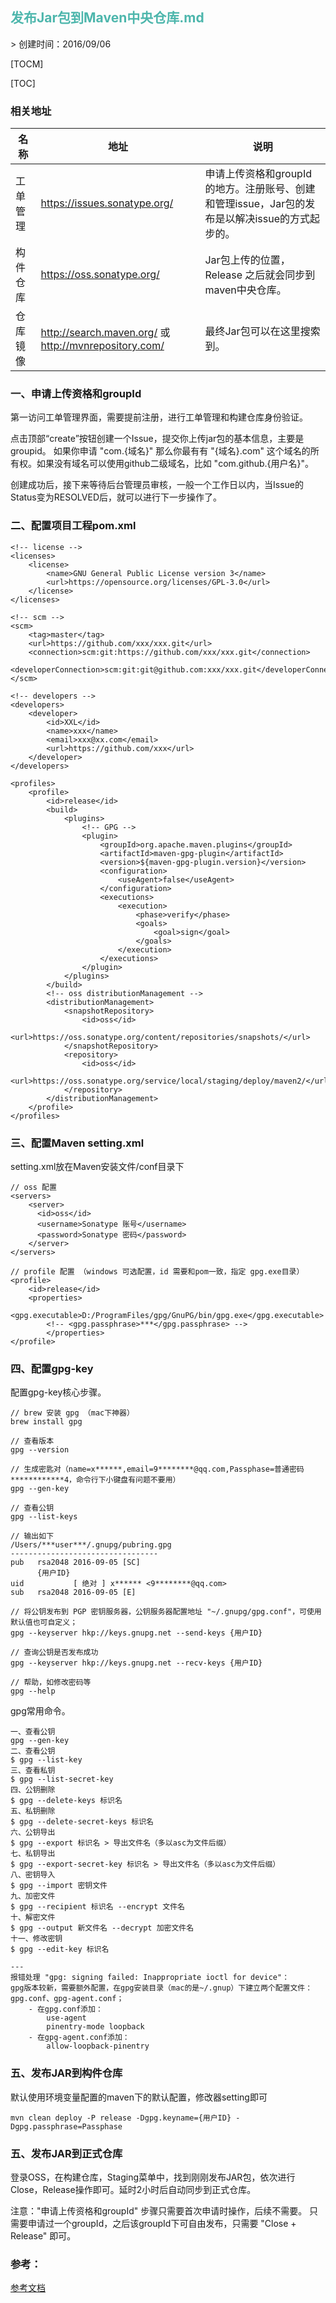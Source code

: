 <h2 style="color:#4db6ac !important" >发布Jar包到Maven中央仓库.md</h2>
> 创建时间：2016/09/06

[TOCM]

[TOC]


### 相关地址

名称 | 地址 | 说明
--- | --- | ---
工单管理 | https://issues.sonatype.org/ | 申请上传资格和groupId 的地方。注册账号、创建和管理issue，Jar包的发布是以解决issue的方式起步的。
构件仓库 | https://oss.sonatype.org/ | Jar包上传的位置，Release 之后就会同步到maven中央仓库。
仓库镜像 | http://search.maven.org/ 或 http://mvnrepository.com/ | 最终Jar包可以在这里搜索到。

### 一、申请上传资格和groupId
第一访问工单管理界面，需要提前注册，进行工单管理和构建仓库身份验证。

点击顶部“create”按钮创建一个Issue，提交你上传jar包的基本信息，主要是groupid。
如果你申请 "com.{域名}" 那么你最有有 "{域名}.com" 这个域名的所有权。如果没有域名可以使用github二级域名，比如 "com.github.{用户名}"。

创建成功后，接下来等待后台管理员审核，一般一个工作日以内，当Issue的Status变为RESOLVED后，就可以进行下一步操作了。

### 二、配置项目工程pom.xml
```
<!-- license -->
<licenses>
    <license>
        <name>GNU General Public License version 3</name>
        <url>https://opensource.org/licenses/GPL-3.0</url>
    </license>
</licenses>

<!-- scm -->
<scm>
    <tag>master</tag>
    <url>https://github.com/xxx/xxx.git</url>
    <connection>scm:git:https://github.com/xxx/xxx.git</connection>
    <developerConnection>scm:git:git@github.com:xxx/xxx.git</developerConnection>
</scm>

<!-- developers -->
<developers>
    <developer>
        <id>XXL</id>
        <name>xxx</name>
        <email>xxx@xx.com</email>
        <url>https://github.com/xxx</url>
    </developer>
</developers>

<profiles>
    <profile>
        <id>release</id>
        <build>
            <plugins>
                <!-- GPG -->
                <plugin>
                    <groupId>org.apache.maven.plugins</groupId>
                    <artifactId>maven-gpg-plugin</artifactId>
                    <version>${maven-gpg-plugin.version}</version>
                    <configuration>
                        <useAgent>false</useAgent>
                    </configuration>
                    <executions>
                        <execution>
                            <phase>verify</phase>
                            <goals>
                                <goal>sign</goal>
                            </goals>
                        </execution>
                    </executions>
                </plugin>
            </plugins>
        </build>
        <!-- oss distributionManagement -->
        <distributionManagement>
            <snapshotRepository>
                <id>oss</id>
                <url>https://oss.sonatype.org/content/repositories/snapshots/</url>
            </snapshotRepository>
            <repository>
                <id>oss</id>
                <url>https://oss.sonatype.org/service/local/staging/deploy/maven2/</url>
            </repository>
        </distributionManagement>
    </profile>
</profiles>
```

### 三、配置Maven setting.xml
setting.xml放在Maven安装文件/conf目录下
```
// oss 配置
<servers>
    <server>
      <id>oss</id>
      <username>Sonatype 账号</username>
      <password>Sonatype 密码</password>
    </server>
</servers>

// profile 配置 （windows 可选配置，id 需要和pom一致，指定 gpg.exe目录）
<profile>
    <id>release</id>
    <properties>
        <gpg.executable>D:/ProgramFiles/gpg/GnuPG/bin/gpg.exe</gpg.executable>
        <!-- <gpg.passphrase>***</gpg.passphrase> -->
        </properties>
</profile>
```

### 四、配置gpg-key

配置gpg-key核心步骤。
```
// brew 安装 gpg （mac下神器）
brew install gpg

// 查看版本
gpg --version

// 生成密匙对（name=x******,email=9********@qq.com,Passphase=普通密码************4，命令行下小键盘有问题不要用）
gpg --gen-key

// 查看公钥
gpg --list-keys

// 输出如下
/Users/***user***/.gnupg/pubring.gpg
---------------------------------
pub   rsa2048 2016-09-05 [SC]
      {用户ID}
uid           [ 绝对 ] x****** <9********@qq.com>
sub   rsa2048 2016-09-05 [E]

// 将公钥发布到 PGP 密钥服务器，公钥服务器配置地址 "~/.gnupg/gpg.conf"，可使用默认值也可自定义；
gpg --keyserver hkp://keys.gnupg.net --send-keys {用户ID}

// 查询公钥是否发布成功
gpg --keyserver hkp://keys.gnupg.net --recv-keys {用户ID}

// 帮助，如修改密码等
gpg --help
```

gpg常用命令。
```
一、查看公钥
gpg --gen-key
二、查看公钥
$ gpg --list-key
三、查看私钥
$ gpg --list-secret-key
四、公钥删除
$ gpg --delete-keys 标识名
五、私钥删除
$ gpg --delete-secret-keys 标识名
六、公钥导出
$ gpg --export 标识名 > 导出文件名（多以asc为文件后缀）
七、私钥导出
$ gpg --export-secret-key 标识名 > 导出文件名（多以asc为文件后缀）
八、密钥导入
$ gpg --import 密钥文件
九、加密文件
$ gpg --recipient 标识名 --encrypt 文件名
十、解密文件
$ gpg --output 新文件名 --decrypt 加密文件名
十一、修改密钥
$ gpg --edit-key 标识名

---
报错处理 "gpg: signing failed: Inappropriate ioctl for device"： 
gpg版本较新，需要额外配置，在gpg安装目录（mac的是~/.gnup）下建立两个配置文件：gpg.conf、gpg-agent.conf；
    - 在gpg.conf添加：
        use-agent
        pinentry-mode loopback
    - 在gpg-agent.conf添加：
        allow-loopback-pinentry

```

### 五、发布JAR到构件仓库
默认使用环境变量配置的maven下的默认配置，修改器setting即可
```
mvn clean deploy -P release -Dgpg.keyname={用户ID} -Dgpg.passphrase=Passphase
```

### 五、发布JAR到正式仓库
登录OSS，在构建仓库，Staging菜单中，找到刚刚发布JAR包，依次进行Close，Release操作即可。延时2小时后自动同步到正式仓库。


注意："申请上传资格和groupId" 步骤只需要首次申请时操作，后续不需要。
只需要申请过一个groupId，之后该groupId下可自由发布，只需要 "Close + Release" 即可。


### 参考：
[参考文档](http://my.oschina.net/u/2335754/blog/476676)
